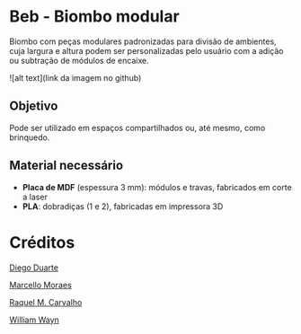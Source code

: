 # Beb - Biombo modular

Biombo com peças modulares padronizadas para divisão de ambientes, cuja largura e altura podem ser personalizadas pelo usuário com a adição ou subtração de módulos de encaixe.

![alt text](link da imagem no github)


## Objetivo

Pode ser utilizado em espaços compartilhados ou, até mesmo, como brinquedo.

## Material necessário

- **Placa de MDF** (espessura 3 mm): módulos e travas, fabricados em corte a laser
- **PLA**: dobradiças (1 e 2), fabricadas em impressora 3D


# Créditos

[Diego Duarte](https://www.linkedin.com/in/diego-duarte-inov)

[Marcello Moraes](http://facebook.com/marcello.moraes5)

[Raquel M. Carvalho](https://br.linkedin.com/in/raquelmachadocarvalho)

[William Wayn](https://github.com/WillzWayn)
